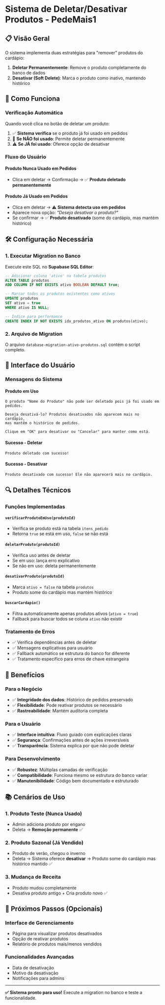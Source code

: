 # Sistema de Deletar/Desativar Produtos - PedeMais1

## 📋 **Visão Geral**

O sistema implementa duas estratégias para "remover" produtos do cardápio:

1. **Deletar Permanentemente**: Remove o produto completamente do banco de dados
2. **Desativar (Soft Delete)**: Marca o produto como inativo, mantendo histórico

## 🔧 **Como Funciona**

### **Verificação Automática**
Quando você clica no botão de deletar um produto:

1. ✅ **Sistema verifica** se o produto já foi usado em pedidos
2. 🔄 **Se NÃO foi usado**: Permite deletar permanentemente  
3. ⚠️ **Se JÁ foi usado**: Oferece opção de desativar

### **Fluxo do Usuário**

#### **Produto Nunca Usado em Pedidos**
- Clica em deletar → Confirmação → ✅ **Produto deletado permanentemente**

#### **Produto Já Usado em Pedidos**
- Clica em deletar → ⚠️ **Sistema detecta uso em pedidos**
- Aparece nova opção: *"Deseja desativar o produto?"*
- Se confirmar → ✅ **Produto desativado** (some do cardápio, mas mantém histórico)

## 🛠️ **Configuração Necessária**

### **1. Executar Migration no Banco**

Execute este SQL no **Supabase SQL Editor**:

```sql
-- Adicionar coluna 'ativo' na tabela produtos
ALTER TABLE produtos 
ADD COLUMN IF NOT EXISTS ativo BOOLEAN DEFAULT true;

-- Marcar todos os produtos existentes como ativos
UPDATE produtos 
SET ativo = true 
WHERE ativo IS NULL;

-- Índice para performance
CREATE INDEX IF NOT EXISTS idx_produtos_ativo ON produtos(ativo);
```

### **2. Arquivo de Migration**
O arquivo `database-migration-ativo-produtos.sql` contém o script completo.

## 📱 **Interface do Usuário**

### **Mensagens do Sistema**

#### **Produto em Uso**
```
O produto "Nome do Produto" não pode ser deletado pois já foi usado em pedidos.

Deseja desativá-lo? Produtos desativados não aparecem mais no cardápio, 
mas mantêm o histórico de pedidos.

Clique em "OK" para desativar ou "Cancelar" para manter como está.
```

#### **Sucesso - Deletar**
```
Produto deletado com sucesso!
```

#### **Sucesso - Desativar**
```
Produto desativado com sucesso! Ele não aparecerá mais no cardápio.
```

## 🔍 **Detalhes Técnicos**

### **Funções Implementadas**

#### **`verificarProdutoEmUso(produtoId)`**
- Verifica se produto está na tabela `itens_pedido`
- Retorna `true` se está em uso, `false` se não está

#### **`deletarProduto(produtoId)`**
- Verifica uso antes de deletar
- Se em uso: lança erro explicativo
- Se não em uso: deleta permanentemente

#### **`desativarProduto(produtoId)`**
- Marca `ativo = false` na tabela `produtos`
- Produto some do cardápio mas mantém histórico

#### **`buscarCardapio()`**
- Filtra automaticamente apenas produtos ativos (`ativo = true`)
- Fallback para buscar todos se coluna `ativo` não existir

### **Tratamento de Erros**
- ✅ Verifica dependências antes de deletar
- ✅ Mensagens explicativas para usuário
- ✅ Fallback automático se estrutura do banco for diferente
- ✅ Tratamento específico para erros de chave estrangeira

## 🎯 **Benefícios**

### **Para o Negócio**
- ✅ **Integridade dos dados**: Histórico de pedidos preservado
- ✅ **Flexibilidade**: Pode reativar produtos se necessário
- ✅ **Rastreabilidade**: Mantém auditoria completa

### **Para o Usuário**
- ✅ **Interface intuitiva**: Fluxo guiado com explicações claras
- ✅ **Segurança**: Confirmações antes de ações irreversíveis
- ✅ **Transparência**: Sistema explica por que não pode deletar

### **Para Desenvolvimento**
- ✅ **Robustez**: Múltiplas camadas de verificação
- ✅ **Compatibilidade**: Funciona mesmo se estrutura do banco variar
- ✅ **Manutenibilidade**: Código bem documentado e estruturado

## 📚 **Cenários de Uso**

### **1. Produto Teste (Nunca Usado)**
- Admin adiciona produto por engano
- Deleta → **Remoção permanente** ✅

### **2. Produto Sazonal (Já Vendido)**
- Produto de verão, chegou o inverno
- Deleta → Sistema oferece **desativar** → Produto some do cardápio mas histórico mantido ✅

### **3. Mudança de Receita**
- Produto mudou completamente 
- Desativa produto antigo + Cria produto novo ✅

## 🔄 **Próximos Passos (Opcionais)**

### **Interface de Gerenciamento**
- Página para visualizar produtos desativados
- Opção de reativar produtos
- Relatório de produtos mais/menos vendidos

### **Funcionalidades Avançadas**
- Data de desativação
- Motivo da desativação
- Notificações para admins

---

**✅ Sistema pronto para uso!** Execute a migration no banco e teste a funcionalidade. 